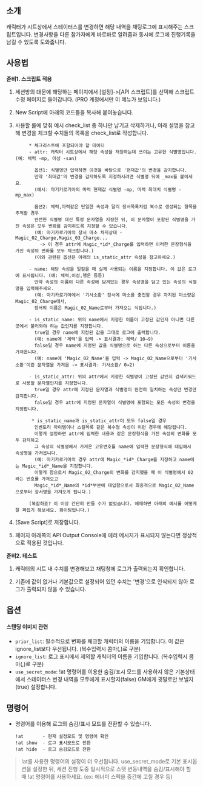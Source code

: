 ## 소개
캐릭터가 시트상에서 스테이터스를 변경하면 해당 내역을 채팅로그에 표시해주는 스크립트입니다.
변경사항을 다른 참가자에게 바로바로 알려줌과 동시에 로그에 진행기록을 남길 수 있도록 도와줍니다.

## 사용법

**준비1. 스크립트 적용**
1. 세션방의 대문에 해당하는 페이지에서 [설정]->[API 스크립트]를 선택해 스크립트 수정 페이지로 들어갑니다. (PRO 계정에서만 이 메뉴가 보입니다.)
2. New Script에 아래의 코드들을 복사해 붙여놓습니다.
3. 사용할 룰에 맞춰 예시 check_list 중 하나만 남기고 삭제하거나,
아래 설명을 참고해 변경을 체크할 수치들의 목록을 check_list로 작성합니다.

            * 체크리스트에 포함되어야 할 데이터
            - attr: 캐릭터 시트상에서 해당 속성을 저장하는데 쓰이는 고유한 식별명입니다. (예: 체력 -mp, 이성 -san)
              
              옵션1: 식별명만 입력하면 이것을 바탕으로 '현재값'의 변경을 감지합니다.
              만약 '최대값'의 변경을 감지하도록 지정하시려면 식별명 뒤에 _max를 붙이세요.
              (예시: 마기카로기아의 마력 현재값 식별명 -mp, 마력 최대치 식별명 -mp_max)
              
              옵션2: 체력,마력같은 단일한 속성과 달리 장서목록처럼 복수로 생성되는 항목을 추적할 경우
              완전한 식별명 대신 특정 문자열을 지정한 뒤, 이 문자열이 포함된 식별명을 가진 속성은 모두 변화를 감지하도록 지정할 수 있습니다.
              (예: 마기카로기아의 장서 마소 차지상태 -Magic_02_Charge,Magic_03_Charge...
                -> 이 경우 attr에 Magic_*id*_Charge를 입력하면 이러한 문장형식을 가진 속성의 변화를 모두 체크합니다.)
              (이와 관련된 옵션은 아래의 is_static_attr 속성을 참고하세요.)

            - name: 해당 속성을 일컬을 때 실제 사용되는 이름을 지정합니다. 이 값은 로그에 표시됩니다. (예: 체력,이성,행운 등등)
              만약 속성의 이름이 다른 속성에 담겨있는 경우 속성명을 담고 있는 속성의 식별명을 입력해주세요.
              (예: 마기카로기아에서 '기사소환' 장서에 마소를 충전할 경우 차지된 마소량은 Magic_02_Charge에서,
              장서의 이름은 Magic_02_Name로부터 가져오는 식입니다.)

            - is_static_name: 위의 name에서 지정한 이름이 고정된 값인지 아니면 다른 곳에서 불러와야 하는 값인지를 지정합니다.
              true일 경우 name에 지정된 값을 그대로 로그에 출력합니다.
              (예: name에 '체력'을 입력 -> 표시결과: 체력/ 10→9)
              false일 경우 name에 지정된 값을 식별명으로 하는 다른 속성으로부터 이름을 가져옵니다.
              (예: name에 'Magic_02_Name'을 입력 -> Magic_02_Name으로부터 '기사소환'이란 문자열을 가져옴 -> 표시결과: 기사소환/ 0→2)

            - is_static_attr: 위의 attr에서 지정한 식별명이 고정된 값인지 검색키워드로 사용할 문자열인지를 지정합니다.
              true일 경우 attr에 지정된 문자열과 식별명이 완전히 일치하는 속성만 변경만 감지합니다.
              false일 경우 attr에 지정된 문자열이 식별명에 포함되는 모든 속성의 변경을 지정합니다.

             * is_static_name과 is_static_attr이 모두 false일 경우
              인벤토리 아이템이나 스킬목록 같은 복수형 속성이 이런 경우에 해당됩니다.
              이렇게 설정하면 attr에 입력한 내용과 같은 문장형식을 가진 속성의 변화를 모두 감지하고
              그 속성의 식별명에서 가져온 고유변호를 name에 입력한 문장형식에 대입해서 속성명을 가져옵니다.
              (예: 마기카로기아의 경우 attr에 Magic_*id*_Charge를 지정하고 name에는 Magic_*id*_Name을 지정합니다.
              이렇게 함으로서 Magic_02_Charge의 변화를 감지했을 때 이 식별명에서 02라는 번호를 가져오고
              Magic_*id*_Name의 *id*부분에 대입함으로서 최종적으로 Magic_02_Name으로부터 장서명을 가져오게 됩니다.)

            (복잡하죠? 이 이상 간단히 만들 수가 없었습니다. 애매하면 아래의 예시를 어떻게 잘 짜집기 해보세요. 화이팅입니다.)


4. [Save Script]로 저장합니다.

5. 페이지 아래쪽의 API Output Console에 에러 메시지가 표시되지 않는다면 정상적으로 적용된 것입니다.


**준비2. 테스트**

1. 캐릭터의 시트 내 수치를 변경해보고 채팅창에 로그가 출력되는지 확인합니다.

2. 기존에 값이 없거나 기본값으로 설정되어 있던 수치는 '변경'으로 인식되지 않아 로그가 출력되지 않을 수 있습니다.

## 옵션
#### 스탠딩 이미지 관련
- `prior_list`: 필수적으로 변화를 체크할 캐릭터의 이름을 기입합니다. 이 값은 ignore_list보다 우선됩니다. (복수입력시 콤마(,)로 구분)
- `ignore_list`: 로그 표시에서 제외할 캐릭터의 이름을 기입합니다. (복수입력시 콤마(,)로 구분)
- `use_secret_mode`: !at 명령어를 이용한 숨김/표시 모드를 사용하지 않은 기본상태에서 스테이터스 변경 내역을 모두에게 표시할지(false) GM에게 귓말로만 보낼지(true) 설정합니다.


## 명령어

- 명령어를 이용해 로그의 숨김/표시 모드를 전환할 수 있습니다.

      !at       - 현재 설정모드 및 명령어 확인
      !at show  - 로그 표시모드로 전환
      !at hide  - 로그 숨김모드로 전환

> !at를 사용한 명령어의 설정이 더 우선됩니다. use_secret_mode로 기본 표시옵션을 설정한 뒤, 세션 진행 도중 일시적으로 스탯 변동내역을 숨김/표시해야 할 때 !at 명령어를 사용하세요. (ex: 에너미 스펙을 중간에 고칠 경우 등)